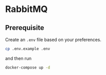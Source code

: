 # RabbitMQ


## Prerequisite

Create an `.env` file based on your preferences.

```sh
cp .env.example .env
```

and then run

```sh
docker-compose up -d
```
